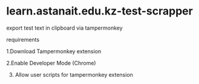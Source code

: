 # learn.astanait.edu.kz-test-scrapper
export test text in clipboard via tampermonkey

requirements

1.Download Tampermonkey extension

2.Enable Developer Mode (Chrome)

3. Allow user scripts for tampermonkey extension

